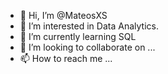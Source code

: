 - 👋 Hi, I’m @MateosXS
- 👀 I’m interested in Data Analytics.
- 🌱 I’m currently learning SQL
- 💞️ I’m looking to collaborate on ...
- 📫 How to reach me ...

<!---
MateosXS/MateosXS is a ✨ special ✨ repository because its `README.md` (this file) appears on your GitHub profile.
You can click the Preview link to take a look at your changes.
--->
